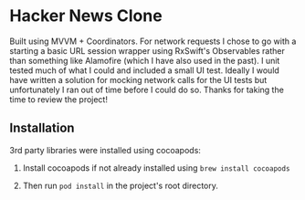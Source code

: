 # Hacker News Clone

Built using MVVM + Coordinators. For network requests I chose to go with a starting a basic URL session wrapper using RxSwift's Observables rather than something like Alamofire (which I have also used in the past). I unit tested much of what I could and included a small UI test. Ideally I would have written a solution for mocking network calls for the UI tests but unfortunately I ran out of time before I could do so. Thanks for taking the time to review the project!


## Installation

3rd party libraries were installed using cocoapods:

1. Install cocoapods if not already installed using `brew install cocoapods` 

2. Then run `pod install` in the project's root directory.
